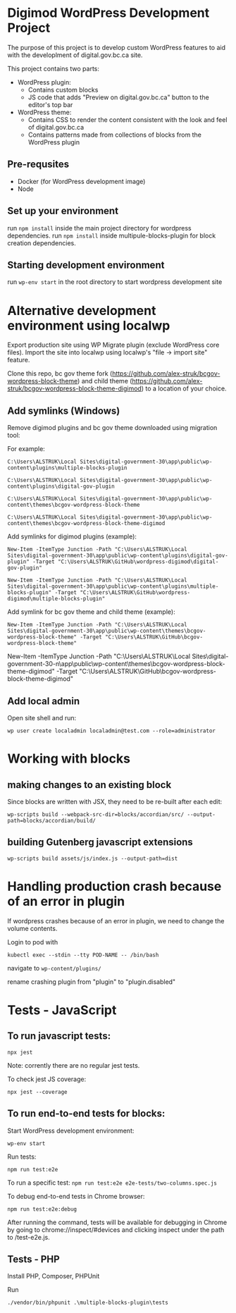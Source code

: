 # Digimod WordPress Development Project
The purpose of this project is to develop custom WordPress features to aid with the developlment of digital.gov.bc.ca site.

This project contains two parts:
- WordPress plugin:
  - Contains custom blocks
  - JS code that adds "Preview on digital.gov.bc.ca" button to the editor's top bar
- WordPress theme:
  - Contains CSS to render the content consistent with the look and feel of digital.gov.bc.ca
  - Contains patterns made from collections of blocks from the WordPress plugin

## Pre-requsites
- Docker (for WordPress development image)
- Node

## Set up your environment
run `npm install` inside the main project directory for wordpress dependencies.
run `npm install` inside multipule-blocks-plugin for block creation dependencies.

## Starting development environment
run `wp-env start` in the root directory to start wordpress development site

# Alternative development environment using localwp

Export production site using WP Migrate plugin (exclude WordPress core files). Import the site into localwp using localwp's "file -> import site" feature.

Clone this repo, bc gov theme fork (https://github.com/alex-struk/bcgov-wordpress-block-theme) and child theme (https://github.com/alex-struk/bcgov-wordpress-block-theme-digimod) to a location of your choice.

## Add symlinks (Windows)

Remove digimod plugins and bc gov theme downloaded using migration tool:

For example:

`C:\Users\ALSTRUK\Local Sites\digital-government-30\app\public\wp-content\plugins\multiple-blocks-plugin`

`C:\Users\ALSTRUK\Local Sites\digital-government-30\app\public\wp-content\plugins\digital-gov-plugin`

`C:\Users\ALSTRUK\Local Sites\digital-government-30\app\public\wp-content\themes\bcgov-wordpress-block-theme`

`C:\Users\ALSTRUK\Local Sites\digital-government-30\app\public\wp-content\themes\bcgov-wordpress-block-theme-digimod`

Add symlinks for digimod plugins (example):

`New-Item -ItemType Junction -Path "C:\Users\ALSTRUK\Local Sites\digital-government-30\app\public\wp-content\plugins\digital-gov-plugin" -Target "C:\Users\ALSTRUK\GitHub\wordpress-digimod\digital-gov-plugin"`

`New-Item -ItemType Junction -Path "C:\Users\ALSTRUK\Local Sites\digital-government-30\app\public\wp-content\plugins\multiple-blocks-plugin" -Target "C:\Users\ALSTRUK\GitHub\wordpress-digimod\multiple-blocks-plugin"`

Add symlink for bc gov theme and child theme (example):

`New-Item -ItemType Junction -Path "C:\Users\ALSTRUK\Local Sites\digital-government-30\app\public\wp-content\themes\bcgov-wordpress-block-theme" -Target "C:\Users\ALSTRUK\GitHub\bcgov-wordpress-block-theme"`

New-Item -ItemType Junction -Path "C:\Users\ALSTRUK\Local Sites\digital-government-30-n\app\public\wp-content\themes\bcgov-wordpress-block-theme-digimod" -Target "C:\Users\ALSTRUK\GitHub\bcgov-wordpress-block-theme-digimod"

## Add local admin

Open site shell and run:

`wp user create localadmin localadmin@test.com --role=administrator`

# Working with blocks

## making changes to an existing block
Since blocks are written with JSX, they need to be re-built after each edit:

`wp-scripts build --webpack-src-dir=blocks/accordian/src/ --output-path=blocks/accordian/build/`

## building Gutenberg javascript extensions

`wp-scripts build assets/js/index.js --output-path=dist`

# Handling production crash because of an error in plugin
If wordpress crashes because of an error in plugin, we need to change the volume contents.

Login to pod with

`kubectl exec --stdin --tty POD-NAME -- /bin/bash`

navigate to `wp-content/plugins/`

rename crashing plugin from "plugin" to "plugin.disabled"

# Tests - JavaScript
## To run javascript tests:

`npx jest`

Note: corrently there are no regular jest tests.

To check jest JS coverage:

`npx jest --coverage`

## To run end-to-end tests for blocks:

Start WordPress development environment:

`wp-env start`

Run tests:

`npm run test:e2e`

To run a specific test:
`npm run test:e2e e2e-tests/two-columns.spec.js`

To debug end-to-end tests in Chrome browser:

`npm run test:e2e:debug`

After running the command, tests will be available for debugging in Chrome by going to chrome://inspect/#devices and clicking inspect under the path to /test-e2e.js.

## Tests - PHP
Install PHP, Composer, PHPUnit

Run

`./vendor/bin/phpunit .\multiple-blocks-plugin\tests`
